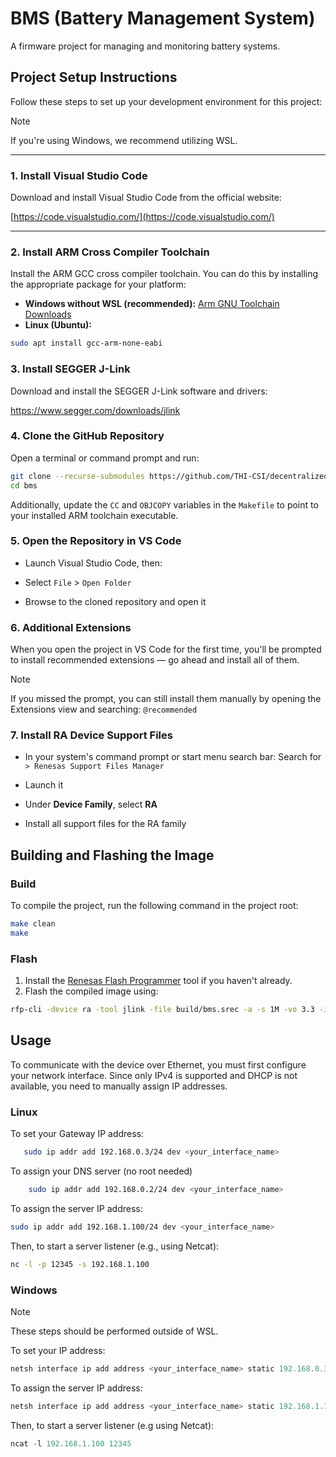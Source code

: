 # BMS (Battery Management System)

A firmware project for managing and monitoring battery systems.

## Project Setup Instructions

Follow these steps to set up your development environment for this project:

> [!Note] 
> If you're using Windows, we recommend utilizing WSL.

---

### 1. Install Visual Studio Code

Download and install Visual Studio Code from the official website:

[https://code.visualstudio.com/](https://code.visualstudio.com/)

---

### 2. Install ARM Cross Compiler Toolchain

Install the ARM GCC cross compiler toolchain. You can do this by installing the appropriate package for your platform:

- **Windows without WSL (recommended):** [Arm GNU Toolchain Downloads](https://developer.arm.com/downloads/-/arm-gnu-toolchain-downloads)
- **Linux (Ubuntu):**  
```bash
sudo apt install gcc-arm-none-eabi
```
### 3. Install SEGGER J-Link

Download and install the SEGGER J-Link software and drivers: 

https://www.segger.com/downloads/jlink
### 4. Clone the GitHub Repository

Open a terminal or command prompt and run:
   ```bash
   git clone --recurse-submodules https://github.com/THI-CSI/decentralized_iam_battery_data.git
   cd bms
   ```

Additionally, update the `CC` and `OBJCOPY` variables in the `Makefile` to point to your installed ARM toolchain executable.

### 5. Open the Repository in VS Code

- Launch Visual Studio Code, then:

- Select `File` > `Open Folder`

- Browse to the cloned repository and open it

### 6. Additional Extensions

When you open the project in VS Code for the first time, you'll be prompted to install recommended extensions — go ahead and install all of them.

> [!NOTE]
> If you missed the prompt, you can still install them manually by opening the Extensions view and searching: `@recommended`

### 7. Install RA Device Support Files

- In your system's command prompt or start menu search bar:
Search for `> Renesas Support Files Manager`

- Launch it

- Under **Device Family**, select **RA**

- Install all support files for the RA family

## Building and Flashing the Image 
### Build
To compile the project, run the following command in the project root:
```bash
make clean 
make 
``` 

### Flash
1. Install the [Renesas Flash Programmer](https://www.renesas.com/en/software-tool/renesas-flash-programmer-programming-gui#overview) tool if you haven't already. 
2. Flash the compiled image using: 
```bash 
rfp-cli -device ra -tool jlink -file build/bms.srec -a -s 1M -vo 3.3 -if swd 
```

## Usage

To communicate with the device over Ethernet, you must first configure your network interface. Since only IPv4 is supported and DHCP is not available, you need to manually assign IP addresses.

### Linux

To set your Gateway IP address:
```bash
   sudo ip addr add 192.168.0.3/24 dev <your_interface_name>
```
To assign your DNS server (no root needed)
```bash
	sudo ip addr add 192.168.0.2/24 dev <your_interface_name>
```
To assign the server IP address:
```bash
sudo ip addr add 192.168.1.100/24 dev <your_interface_name>
```
Then, to start a server listener (e.g., using Netcat):
```bash
nc -l -p 12345 -s 192.168.1.100
```

### Windows

> [!Note] 
> These steps should be performed outside of WSL.

To set your IP address:
```powershell
netsh interface ip add address <your_interface_name> static 192.168.0.3 255.255.255.0
```

To assign the server IP address:
```powershell 
netsh interface ip add address <your_interface_name> static 192.168.1.100 255.255.255.0
```

Then, to start a server listener (e.g using Netcat):
```powershell
ncat -l 192.168.1.100 12345
```
